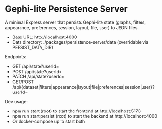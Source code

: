# Gephi-lite Persistence Server

A minimal Express server that persists Gephi-lite state (graphs, filters, appearance, preferences, session, layout, file, user) to JSON files.

- Base URL: http://localhost:4000
- Data directory: ./packages/persistence-server/data (overridable via PERSIST_DATA_DIR)

Endpoints:
- GET /api/state?userId=<id>
- POST /api/state?userId=<id>
- PATCH /api/state?userId=<id>
- GET/POST /api/{dataset|filters|appearance|layout|file|preferences|session|user}?userId=<id>

Dev usage:
- npm run start (root) to start the frontend at http://localhost:5173
- npm run start:persist (root) to start the backend at http://localhost:4000
- Or docker-compose up to start both